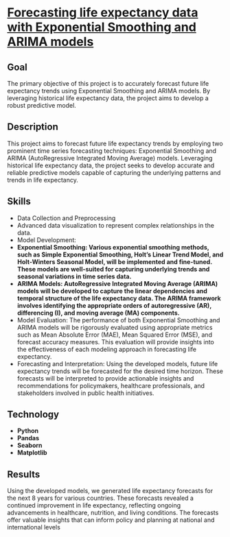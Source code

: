 <h1><a href="https://github.com/YelyzavetaBen/Project3/blob/main/Uber%20Analysis.ipynb">Forecasting life expectancy data with Exponential Smoothing and ARIMA models</a></h1>
<h2>Goal</h2>
The primary objective of this project is to accurately forecast future life expectancy trends using Exponential Smoothing and ARIMA models. By leveraging historical life expectancy data, the project aims to develop a robust predictive model.


<h2>Description</h2>
This project aims to forecast future life expectancy trends by employing two prominent time series forecasting techniques: Exponential Smoothing and ARIMA (AutoRegressive Integrated Moving Average) models. Leveraging historical life expectancy data, the project seeks to develop accurate and reliable predictive models capable of capturing the underlying patterns and trends in life expectancy.


<h2>Skills</h2>

- Data Collection and Preprocessing
- Advanced data visualization to represent complex relationships in the data.
- Model Development:
- <b>Exponential Smoothing: Various exponential smoothing methods, such as Simple Exponential Smoothing, Holt’s Linear Trend Model, and Holt-Winters Seasonal Model, will be implemented and fine-tuned. These models are well-suited for capturing underlying trends and seasonal variations in time series data.</b>
- <b>ARIMA Models: AutoRegressive Integrated Moving Average (ARIMA) models will be developed to capture the linear dependencies and temporal structure of the life expectancy data. The ARIMA framework involves identifying the appropriate orders of autoregressive (AR), differencing (I), and moving average (MA) components.</b>
- Model Evaluation: The performance of both Exponential Smoothing and ARIMA models will be rigorously evaluated using appropriate metrics such as Mean Absolute Error (MAE), Mean Squared Error (MSE), and forecast accuracy measures. This evaluation will provide insights into the effectiveness of each modeling approach in forecasting life expectancy.
- Forecasting and Interpretation: Using the developed models, future life expectancy trends will be forecasted for the desired time horizon. These forecasts will be interpreted to provide actionable insights and recommendations for policymakers, healthcare professionals, and stakeholders involved in public health initiatives.

<h2>Technology</h2>

- <b>Python</b> 
- <b>Pandas</b>
- <b>Seaborn</b> 
- <b>Matplotlib</b>



<h2>Results</h2>
Using the developed models, we generated life expectancy forecasts for the next 8 years for various countries. These forecasts revealed a continued improvement in life expectancy, reflecting ongoing advancements in healthcare, nutrition, and living conditions. The forecasts offer valuable insights that can inform policy and planning at national and international levels
